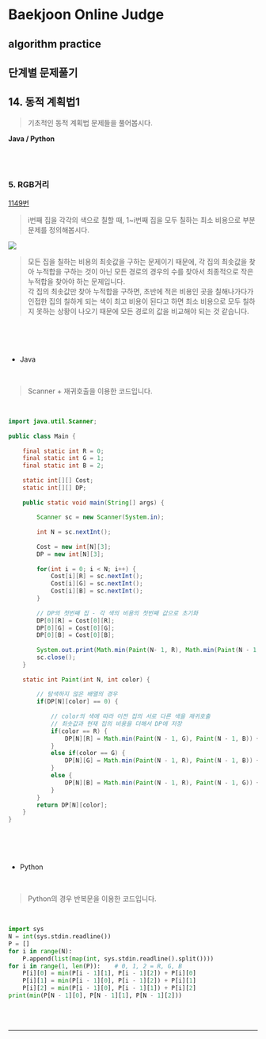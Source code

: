 # Baekjoon Online Judge

## algorithm practice

## 단계별 문제풀기

## 14. 동적 계획법1

> 기초적인 동적 계획법 문제들을 풀어봅시다.


**Java / Python**

<br><br>

### 5. RGB거리
[1149번](https://www.acmicpc.net/problem/1149) 
> i번째 집을 각각의 색으로 칠할 때, 1~i번째 집을 모두 칠하는 최소 비용으로 부분문제를 정의해봅시다.

![](https://images.velog.io/images/jini_eun/post/df6a4c61-26d9-4b05-b13f-f1759fae129d/image.png)

> 모든 집을 칠하는 비용의 최솟값을 구하는 문제이기 때문에, 각 집의 최솟값을 찾아 누적합을 구하는 것이 아닌 모든 경로의 경우의 수를 찾아서 최종적으로 작은 누적합을 찾아야 하는 문제입니다. <br>
각 집의 최솟값만 찾아 누적합을 구하면, 초반에 적은 비용인 곳을 칠해나가다가 인접한 집의 칠하게 되는 색이 최고 비용이 된다고 하면 최소 비용으로 모두 칠하지 못하는 상황이 나오기 때문에 모든 경로의 값을 비교해야 되는 것 같습니다.

<br><br><br>

- Java

<br>

> Scanner + 재귀호출을 이용한 코드입니다.

<br>

```java
import java.util.Scanner;
 
public class Main {
	
	final static int R = 0;
	final static int G = 1;
	final static int B = 2;
	
	static int[][] Cost;
	static int[][] DP;
	
	public static void main(String[] args) {
		
		Scanner sc = new Scanner(System.in);
		
		int N = sc.nextInt();
        
		Cost = new int[N][3];
		DP = new int[N][3];
		
		for(int i = 0; i < N; i++) {
			Cost[i][R] = sc.nextInt();
			Cost[i][G] = sc.nextInt();
			Cost[i][B] = sc.nextInt();
		}
		
		// DP의 첫번째 집 - 각 색의 비용의 첫번째 값으로 초기화
		DP[0][R] = Cost[0][R];
		DP[0][G] = Cost[0][G];
		DP[0][B] = Cost[0][B];
		
		System.out.print(Math.min(Paint(N- 1, R), Math.min(Paint(N - 1, G), Paint(N - 1, B))));
		sc.close();
    }
	
	static int Paint(int N, int color) {
		
		// 탐색하지 않은 배열의 경우
		if(DP[N][color] == 0) {
			
			// color의 색에 따라 이전 집의 서로 다른 색을 재귀호출 
            // 최솟값과 현재 집의 비용을 더해서 DP에 저장
			if(color == R) {
				DP[N][R] = Math.min(Paint(N - 1, G), Paint(N - 1, B)) + Cost[N][R];
			}
			else if(color == G) {
				DP[N][G] = Math.min(Paint(N - 1, R), Paint(N - 1, B)) + Cost[N][G];
			}
			else {
				DP[N][B] = Math.min(Paint(N - 1, R), Paint(N - 1, G)) + Cost[N][B];
			}
		}	
		return DP[N][color];
	}
}
```


<br><br><br>

- Python 

<br>

> Python의 경우 반복문을 이용한 코드입니다.

<br>

```python
import sys
N = int(sys.stdin.readline())
P = []
for i in range(N):
    P.append(list(map(int, sys.stdin.readline().split())))
for i in range(1, len(P)):    # 0, 1, 2 = R, G, B
    P[i][0] = min(P[i - 1][1], P[i - 1][2]) + P[i][0]
    P[i][1] = min(P[i - 1][0], P[i - 1][2]) + P[i][1]
    P[i][2] = min(P[i - 1][0], P[i - 1][1]) + P[i][2]
print(min(P[N - 1][0], P[N - 1][1], P[N - 1][2]))
```
<br><br>


---

<br>


